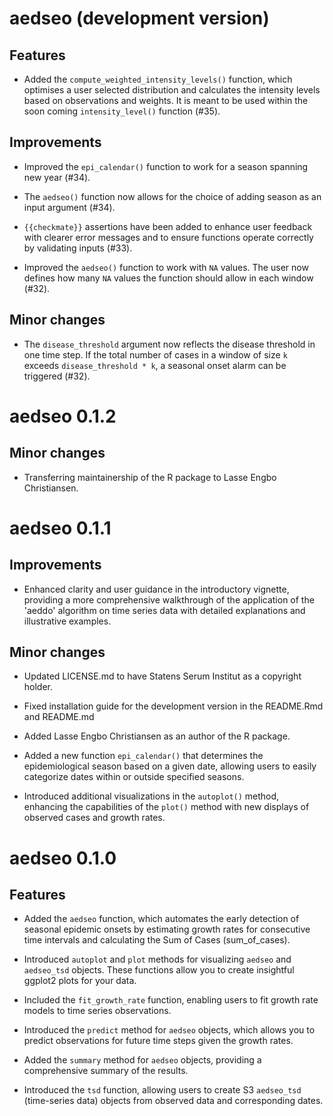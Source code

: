 # aedseo (development version)

## Features

* Added the `compute_weighted_intensity_levels()` function, which optimises a user selected distribution and calculates the intensity levels based on observations and weights. It is meant to be used within the soon coming `intensity_level()` function (#35).

## Improvements

* Improved the `epi_calendar()` function to work for a season spanning new year (#34).

* The `aedseo()` function now allows for the choice of adding season as an input argument (#34).

* `{{checkmate}}` assertions have been added to enhance user feedback with clearer error messages and to ensure functions operate correctly by validating inputs (#33).

* Improved the `aedseo()` function to work with `NA` values. The user now defines how many `NA` values the function should allow in each window (#32).

## Minor changes

* The `disease_threshold` argument now reflects the disease threshold in one time step. If the total number of cases in a window of size `k` exceeds  `disease_threshold * k`, a seasonal onset alarm can be triggered (#32).

# aedseo 0.1.2

## Minor changes

* Transferring maintainership of the R package to Lasse Engbo Christiansen.

# aedseo 0.1.1

## Improvements

* Enhanced clarity and user guidance in the introductory vignette, providing a more comprehensive walkthrough of the application of the 'aeddo' algorithm on time series data with detailed explanations and illustrative examples.

## Minor changes

* Updated LICENSE.md to have Statens Serum Institut as a copyright holder.

* Fixed installation guide for the development version in the README.Rmd and README.md

* Added Lasse Engbo Christiansen as an author of the R package.

* Added a new function `epi_calendar()` that determines the epidemiological season based on a given date, allowing users to easily categorize dates within or outside specified seasons.

* Introduced additional visualizations in the `autoplot()` method, enhancing the capabilities of the `plot()` method with new displays of observed cases and growth rates.

# aedseo 0.1.0

## Features

- Added the `aedseo` function, which automates the early detection of seasonal epidemic onsets by estimating growth rates for consecutive time intervals and calculating the Sum of Cases (sum_of_cases).

- Introduced `autoplot` and `plot` methods for visualizing `aedseo` and `aedseo_tsd` objects. These functions allow you to create insightful ggplot2 plots for your data.

- Included the `fit_growth_rate` function, enabling users to fit growth rate models to time series observations.

- Introduced the `predict` method for `aedseo` objects, which allows you to predict observations for future time steps given
the growth rates.

- Added the `summary` method for `aedseo` objects, providing a comprehensive summary of the results.

- Introduced the `tsd` function, allowing users to create S3 `aedseo_tsd` (time-series data) objects from observed data and corresponding dates.
